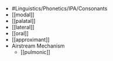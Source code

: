 - #Linguistics/Phonetics/IPA/Consonants
- [[modal]]
- [[palatal]]
- [[lateral]]
- [[oral]]
- [[approximant]]
- Airstream Mechanism
	- [[pulmonic]]